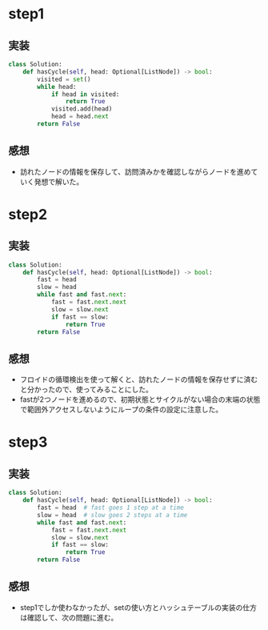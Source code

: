 # step1
## 実装
```python
class Solution:
    def hasCycle(self, head: Optional[ListNode]) -> bool:
        visited = set()
        while head:
            if head in visited:
                return True
            visited.add(head)
            head = head.next
        return False
```
## 感想
- 訪れたノードの情報を保存して、訪問済みかを確認しながらノードを進めていく発想で解いた。

# step2
## 実装
```python
class Solution:
    def hasCycle(self, head: Optional[ListNode]) -> bool:
        fast = head
        slow = head
        while fast and fast.next:
            fast = fast.next.next
            slow = slow.next
            if fast == slow:
                return True
        return False
```
## 感想
- フロイドの循環検出を使って解くと、訪れたノードの情報を保存せずに済むと分かったので、使ってみることにした。
- fastが2つノードを進めるので、初期状態とサイクルがない場合の末端の状態で範囲外アクセスしないようにループの条件の設定に注意した。

# step3
## 実装
```python
class Solution:
    def hasCycle(self, head: Optional[ListNode]) -> bool:
        fast = head  # fast goes 1 step at a time
        slow = head  # slow goes 2 steps at a time
        while fast and fast.next:
            fast = fast.next.next
            slow = slow.next
            if fast == slow:
                return True
        return False
```
## 感想
- step1でしか使わなかったが、setの使い方とハッシュテーブルの実装の仕方は確認して、次の問題に進む。
